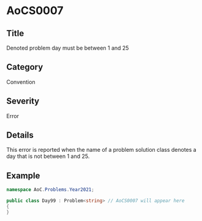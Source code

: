 # AoCS0007

## Title
Denoted problem day must be between 1 and 25

## Category
Convention

## Severity
Error

## Details
This error is reported when the name of a problem solution class denotes a day that is not between 1 and 25.

## Example
```csharp
namespace AoC.Problems.Year2021;

public class Day99 : Problem<string> // AoCS0007 will appear here
{
}
```

